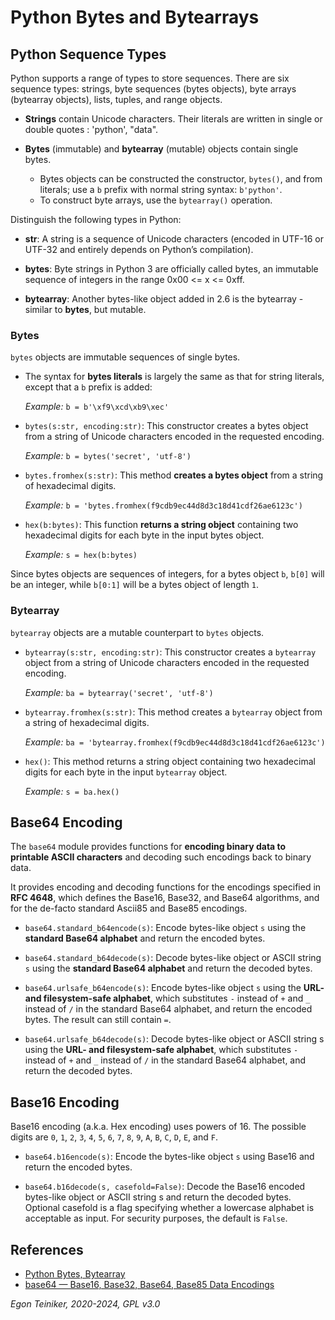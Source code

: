# Python Bytes and Bytearrays

## Python Sequence Types

Python supports a range of types to store sequences. There are six sequence types: strings, byte sequences (bytes objects), byte arrays (bytearray objects), lists, tuples, and range objects.

* **Strings** contain Unicode characters. Their literals are written in single or double quotes : 'python', "data". 

* **Bytes** (immutable) and **bytearray** (mutable) objects contain single bytes. 
    * Bytes objects can be constructed the constructor, `bytes()`, and from literals; use a `b` prefix with normal string syntax: `b'python'`. 
    * To construct byte arrays, use the `bytearray()` operation.

Distinguish the following types in Python: 

* **str**:
    A string is a sequence of Unicode characters (encoded in UTF-16 or UTF-32 and entirely depends on Python’s compilation).

* **bytes**:
    Byte strings in Python 3 are officially called bytes, an immutable sequence of integers in the range 0x00 <= x <= 0xff.

* **bytearray**:
    Another bytes-like object added in 2.6 is the bytearray - similar to **bytes**, but mutable.   


### Bytes

`bytes` objects are immutable sequences of single bytes.

*  The syntax for **bytes literals** is largely the same as that for string literals, 
    except that a `b` prefix is added:
    
    _Example:_ `b = b'\xf9\xcd\xb9\xec'`
    
* `bytes(s:str, encoding:str)`: This constructor creates a bytes object from a string 
    of Unicode characters encoded in the requested encoding.

    _Example:_ `b = bytes('secret', 'utf-8')`

* `bytes.fromhex(s:str)`: This method **creates a bytes object** from a string 
    of hexadecimal digits.

    _Example:_ `b = 'bytes.fromhex(f9cdb9ec44d8d3c18d41cdf26ae6123c')`

* `hex(b:bytes)`: This function **returns a string object** containing two hexadecimal 
    digits for each byte in the input bytes object.

    _Example:_ `s = hex(b:bytes)`

Since bytes objects are sequences of integers, for a bytes object `b`, `b[0]` will 
be an integer, while `b[0:1]` will be a bytes object of length `1`.


### Bytearray 

`bytearray` objects are a mutable counterpart to `bytes` objects.

* `bytearray(s:str, encoding:str)`: This constructor creates a `bytearray` object 
    from a string of Unicode characters encoded in the requested encoding.

    _Example:_ `ba = bytearray('secret', 'utf-8')`

* `bytearray.fromhex(s:str)`: This method creates a `bytearray` object from 
    a string of hexadecimal digits.

    _Example:_ `ba = 'bytearray.fromhex(f9cdb9ec44d8d3c18d41cdf26ae6123c')`

* `hex()`: This method returns a string object containing two hexadecimal 
    digits for each byte in the input `bytearray` object.

    _Example:_ `s = ba.hex()`


## Base64 Encoding 

The `base64` module provides functions for **encoding binary data to printable ASCII characters** and decoding such encodings back to binary data. 

It provides encoding and decoding functions for the encodings specified in **RFC 4648**, which defines the Base16, Base32, and Base64 algorithms, and for the de-facto standard Ascii85 and Base85 encodings.

* `base64.standard_b64encode(s)`: Encode bytes-like object `s` using the **standard Base64 alphabet** and return the encoded bytes.

* `base64.standard_b64decode(s)`: Decode bytes-like object or ASCII string `s` using the **standard Base64 alphabet** and return the decoded bytes.

* `base64.urlsafe_b64encode(s)`: Encode bytes-like object `s` using the **URL- and filesystem-safe alphabet**, which substitutes `-` instead of `+` and `_` instead of `/` in the standard Base64 alphabet, and return the encoded bytes. The result can still contain `=`.

* `base64.urlsafe_b64decode(s)`: Decode bytes-like object or ASCII string s using the **URL- and filesystem-safe alphabet**, which substitutes `-` instead of `+` and `_` instead of `/` in the standard Base64 alphabet, and return the decoded bytes.


## Base16 Encoding 

Base16 encoding (a.k.a. Hex encoding) uses powers of 16. 
The possible digits are `0`, `1`, `2`, `3`, `4`, `5`, `6`, `7`, `8`, `9`, `A`, `B`, `C`, `D`, `E`, and `F`.

* `base64.b16encode(s)`: Encode the bytes-like object `s` using Base16 and return the encoded bytes.

* `base64.b16decode(s, casefold=False)`: Decode the Base16 encoded bytes-like object or ASCII string s and return the decoded bytes. Optional casefold is a flag specifying whether a lowercase alphabet is acceptable as input. For security purposes, the default is `False`.


## References

* [Python Bytes, Bytearray](https://www.w3resource.com/python/python-bytes.php)
* [base64 — Base16, Base32, Base64, Base85 Data Encodings](https://docs.python.org/3/library/base64.html)

*Egon Teiniker, 2020-2024, GPL v3.0*
 
